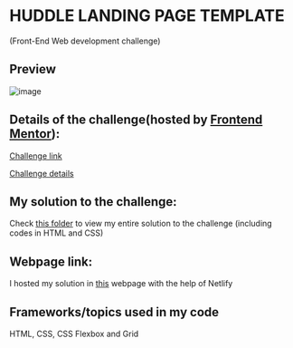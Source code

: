 # HUDDLE LANDING PAGE TEMPLATE 
(Front-End Web development challenge)

## Preview
![image](https://user-images.githubusercontent.com/62956111/129143627-cf289fcf-b2aa-4687-9a55-bc3b601ea36b.png)


## Details of the challenge(hosted by [Frontend Mentor](https://www.frontendmentor.io/challenges/huddle-landing-page-with-alternating-feature-blocks-5ca5f5981e82137ec91a5100)):

[Challenge link](https://www.frontendmentor.io/challenges/intro-component-with-signup-form-5cf91bd49edda32581d28fd1) 

[Challenge details](challenge_details)

## My solution to the challenge:
Check [this folder](my_solution) to view my entire solution to the challenge (including codes in HTML and CSS)

## Webpage link:
I hosted my solution in [this](https://nohanhuddlelandingpage.netlify.app/)  webpage with the help of Netlify


## Frameworks/topics used in my code
HTML, CSS, CSS Flexbox and Grid


